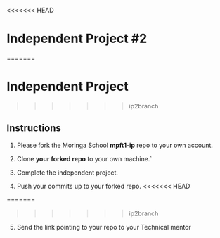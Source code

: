 <<<<<<< HEAD
# Independent Project #2
=======
# Independent Project
>>>>>>> ip2branch

## Instructions
  1) Please fork the Moringa School **mpft1-ip** repo to your own account.

  2) Clone **your forked repo** to your own machine.`

  3) Complete the independent project.

  4) Push your commits up to your forked repo.
<<<<<<< HEAD

=======
  
>>>>>>> ip2branch
  5) Send the link pointing to your repo to your Technical mentor
